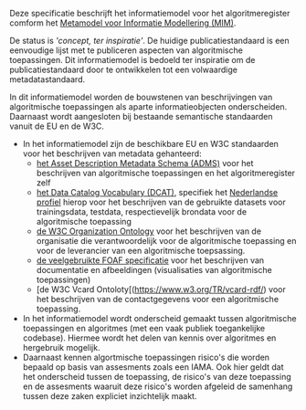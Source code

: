 Deze specificatie beschrijft het informatiemodel voor het algoritmeregister comform het [Metamodel voor Informatie Modellering (MIM)](https://docs.geostandaarden.nl/mim/mim/).

De status is *'concept, ter inspiratie'*. De huidige publicatiestandaard is een eenvoudige lijst met te publiceren aspecten van algoritmische toepassingen. Dit informatiemodel is bedoeld ter inspiratie om de publicatiestandaard door te ontwikkelen tot een volwaardige metadatastandaard.

In dit informatiemodel worden de bouwstenen van beschrijvingen van algoritmische toepassingen als aparte informatieobjecten onderscheiden. Daarnaast wordt aangesloten bij bestaande semantische standaarden vanuit de EU en de W3C.
* In het informatiemodel zijn de beschikbare EU en W3C standaarden voor het beschrijven van metadata gehanteerd:
  * [het Asset Description Metadata Schema (ADMS)](https://interoperable-europe.ec.europa.eu/collection/semic-support-centre/solution/asset-description-metadata-schema-adms) voor het beschrijven van algoritmische toepassingen en het algoritmeregister zelf
  * [het Data Catalog Vocabulary (DCAT)](https://www.w3.org/TR/vocab-dcat-3/), specifiek het [Nederlandse profiel](https://docs.geostandaarden.nl/dcat/dcat-ap-nl30/) hierop voor het beschrijven van de gebruikte datasets voor trainingsdata, testdata, respectievelijk brondata voor de algoritmische toepassing
  * [de W3C Organization Ontology](https://www.w3.org/TR/vocab-org/) voor het beschrijven van de organisatie die verantwoordelijk voor de algoritmische toepassing en voor de leverancier van een algoritmische toepsassing.
  * [de veelgebruikte FOAF specificatie](http://xmlns.com/foaf/spec/) voor het beschrijven van documentatie en afbeeldingen (visualisaties van algoritmische toepassingen)
  * [de W3C Vcard Ontoloty[(https://www.w3.org/TR/vcard-rdf/) voor het beschrijven van de contactgegevens voor een algoritmische toepassing.
* In het informatiemodel wordt onderscheid gemaakt tussen algoritmische toepassingen en algoritmes (met een vaak publiek toegankelijke codebase). Hiermee wordt het delen van kennis over algoritmes en hergebruik mogelijk.
* Daarnaast kennen algortmische toepassingen risico's die worden bepaald op basis van assesments zoals een IAMA. Ook hier geldt dat het onderscheid tussen de toepassing, de risico's van deze toepassing en de assesments waaruit deze risico's worden afgeleid de samenhang tussen deze zaken expliciet inzichtelijk maakt.
